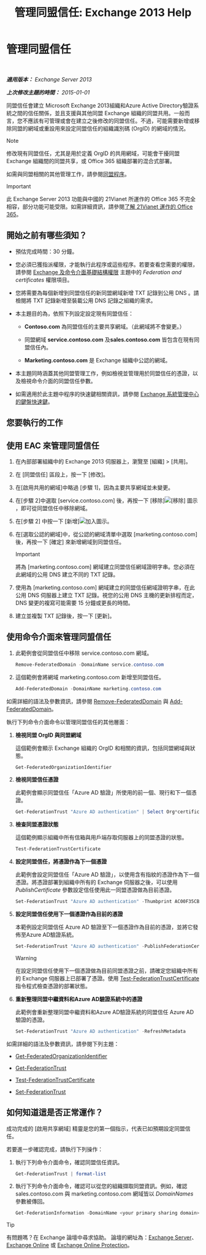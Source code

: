 ﻿---
title: '管理同盟信任: Exchange 2013 Help'
TOCTitle: 管理同盟信任
ms:assetid: 0439839f-2052-4bc9-9d30-aa6e7d51b733
ms:mtpsurl: https://technet.microsoft.com/zh-tw/library/JJ673036(v=EXCHG.150)
ms:contentKeyID: 50472477
ms.date: 05/21/2018
mtps_version: v=EXCHG.150
ms.translationtype: MT
---

# 管理同盟信任

 

_**適用版本：** Exchange Server 2013_

_**上次修改主題的時間：** 2015-01-01_

同盟信任會建立 Microsoft Exchange 2013組織和Azure Active Directory驗證系統之間的信任關係，並且支援與其他同盟 Exchange 組織的同盟共用。一般而言，您不應該有可管理或會在建立之後修改的同盟信任。不過，可能需要新增或移除同盟的網域或重設用來設定同盟信任的組織識別碼 (OrgID) 的網域的情況。


> [!NOTE]  
> 修改現有同盟信任，尤其是用於定義 OrgID 的共用網域，可能會干擾同盟 Exchange 組織間的同盟共享，或 Office 365 組織部署的混合式部署。




如需與同盟相關的其他管理工作，請參閱[同盟程序](federation-procedures-exchange-2013-help.md)。


> [!IMPORTANT]  
> 此 Exchange Server 2013 功能與中國的 21Vianet 所運作的 Office 365 不完全相容，部分功能可能受限。如需詳細資訊，請參閱<a href="https://go.microsoft.com/fwlink/?linkid=313640">了解 21Vianet 運作的 Office 365</a>。




## 開始之前有哪些須知？

  - 預估完成時間：30 分鐘。

  - 您必須已獲指派權限，才能執行此程序或這些程序。若要查看您需要的權限，請參閱 [Exchange 及命令介面基礎結構權限](exchange-and-shell-infrastructure-permissions-exchange-2013-help.md) 主題中的 *Federation and certificates* 權限項目。

  - 您將需要為每個新增到同盟信任的新同盟網域新增 TXT 記錄到公用 DNS 。請檢閱將 TXT 記錄新增至裝載公用 DNS 記錄之組織的需求。

  - 本主題目的為，依照下列設定設定現有同盟信任：
    
      - **Contoso.com** 為同盟信任的主要共享網域。（此網域將不會變更。）
    
      - 同盟網域 **service.contoso.com** 及**sales.contoso.com** 皆包含在現有同盟信任內。
    
      - **Marketing.contoso.com** 是 Exchange 組織中公認的網域。

  - 本主題同時涵蓋其他同盟管理工作，例如檢視並管理用於同盟信任的憑證，以及檢視命令介面的同盟信任參數。

  - 如需適用於此主題中程序的快速鍵相關資訊，請參閱 [Exchange 系統管理中心的鍵盤快速鍵](keyboard-shortcuts-in-the-exchange-admin-center-exchange-online-protection-help.md)。

## 您要執行的工作

## 使用 EAC 來管理同盟信任

1.  在內部部署組織中的 Exchange 2013 伺服器上，瀏覽至 \[組織\] \> \[共用\]。

2.  在 \[同盟信任\] 區段上，按一下 \[修改\]。

3.  在\[啟用共用的網域\]中略過 \[步驟 1\]，因為主要共享網域並未變更。

4.  在\[步驟 2\]中選取 \[service.contoso.com\] 後，再按一下 \[移除\]![\[移除\] 圖示](images/JJ657492.479b6ced-8d64-4277-a725-f17fea202b28(EXCHG.150).gif "[移除] 圖示")，即可從同盟信任中移除網域。

5.  在\[步驟 2\] 中按一下 \[新增\]![加入圖示](images/JJ218640.c1e75329-d6d7-4073-a27d-498590bbb558(EXCHG.150).gif "加入圖示")。

6.  在\[選取公認的網域\]中，從公認的網域清單中選取 \[marketing.contoso.com\]後，再按一下 \[確定\] 來新增網域到同盟信任。
    
    > [!IMPORTANT]  
    > 將為 [marketing.contoso.com] 網域建立同盟信任網域證明字串。您必須在此網域的公用 DNS 建立不同的 TXT 記錄。


7.  使用為 \[marketing.contoso.com\] 網域建立的同盟信任網域證明字串，在此公用 DNS 伺服器上建立 TXT 記錄。視您的公用 DNS 主機的更新排程而定，DNS 變更的複寫可能需要 15 分鐘或更長的時間。

8.  建立並複製 TXT 記錄後，按一下 \[更新\]。

## 使用命令介面來管理同盟信任

1.  此範例會從同盟信任中移除 service.contoso.com 網域。
    
    ```powershell
    Remove-FederatedDomain -DomainName service.contoso.com
    ```

2.  這個範例會將網域 marketing.contoso.com 新增至同盟信任。
    
    ```powershell
    Add-FederatedDomain -DomainName marketing.contoso.com
    ```

如需詳細的語法及參數資訊，請參閱 [Remove-FederatedDomain](https://technet.microsoft.com/zh-tw/library/dd298128\(v=exchg.150\)) 與 [Add-FederatedDomain](https://technet.microsoft.com/zh-tw/library/dd351208\(v=exchg.150\))。

執行下列命令介面命令以管理同盟信任的其他層面：

1.  **檢視同盟 OrgID 與同盟網域**
    
    這個範例會顯示 Exchange 組織的 OrgID 和相關的資訊，包括同盟網域與狀態。
    
    ```powershell
    Get-FederatedOrganizationIdentifier
    ```

2.  **檢視同盟信任憑證**
    
    此範例會顯示同盟信任「Azure AD 驗證」所使用的前一個、現行和下一個憑證。
    
    ```powershell
    Get-FederationTrust "Azure AD authentication" | Select Org*certificate
    ```

3.  **檢查同盟憑證狀態**
    
    這個範例顯示組織中所有信箱與用戶端存取伺服器上的同盟憑證的狀態。
    
    ```powershell
    Test-FederationTrustCertificate
    ```

4.  **設定同盟信任，將憑證作為下一個憑證**
    
    此範例會設定同盟信任「Azure AD 驗證」，以使用含有指紋的憑證作為下一個憑證。將憑證部署到組織中所有的 Exchange 伺服器之後，可以使用 *PublishCertificate* 參數設定信任使用此一同盟憑證做為目前憑證。
    
    ```powershell
    Set-FederationTrust "Azure AD authentication" -Thumbprint AC00F35CBA8359953F4126E0984B5CCAFA2F4F17
    ```

5.  **設定同盟信任使用下一個憑證作為目前的憑證**
    
    本範例設定同盟信任 Azure AD 驗證至下一個憑證作為目前的憑證，並將它發佈至Azure AD驗證系統。
    
    ```powershell
    Set-FederationTrust "Azure AD authentication" -PublishFederationCertificate
    ```
    
    > [!WARNING]  
    > 在設定同盟信任使用下一個憑證做為目前同盟憑證之前，請確定您組織中所有的 Exchange 伺服器上已部署了憑證。使用 <a href="https://technet.microsoft.com/zh-tw/library/dd335228(v=exchg.150)">Test-FederationTrustCertificate</a> 指令程式檢查憑證的部署狀態。



6.  **重新整理同盟中繼資料和Azure AD驗證系統中的憑證**
    
    此範例會重新整理同盟中繼資料和Azure AD驗證系統的同盟信任 Azure AD 驗證的憑證。
    
    ```powershell
    Set-FederationTrust "Azure AD authentication" -RefreshMetadata
    ```

如需詳細的語法及參數資訊，請參閱下列主題：

  - [Get-FederatedOrganizationIdentifier](https://technet.microsoft.com/zh-tw/library/dd298149\(v=exchg.150\))

  - [Get-FederationTrust](https://technet.microsoft.com/zh-tw/library/dd351262\(v=exchg.150\))

  - [Test-FederationTrustCertificate](https://technet.microsoft.com/zh-tw/library/dd335228\(v=exchg.150\))

  - [Set-FederationTrust](https://technet.microsoft.com/zh-tw/library/dd298034\(v=exchg.150\))

## 如何知道這是否正常運作？

成功完成的 \[啟用共享網域\] 精靈是您的第一個指示，代表已如預期設定同盟信任。

若要進一步確認完成，請執行下列操作：

1.  執行下列命令介面命令，確認同盟信任資訊。
    
    ```powershell
    Get-FederationTrust | format-list
    ```

2.  執行下列命令介面命令，確認可以從您的組織擷取同盟資訊。例如，確認 sales.contoso.com 與 marketing.contoso.com 網域皆以 *DomainNames* 參數被傳回。
    
    ```powershell
    Get-FederationInformation -DomainName <your primary sharing domain>
    ```


> [!TIP]  
> 有問題嗎？在 Exchange 論壇中尋求協助。 論壇的網址為：<a href="https://go.microsoft.com/fwlink/p/?linkid=60612">Exchange Server</a>、 <a href="https://go.microsoft.com/fwlink/p/?linkid=267542">Exchange Online</a> 或 <a href="https://go.microsoft.com/fwlink/p/?linkid=285351">Exchange Online Protection</a>。



